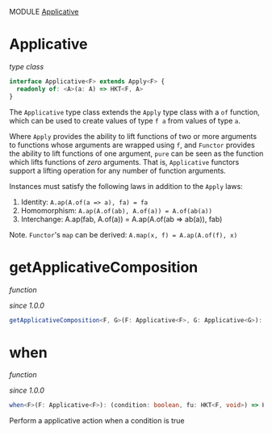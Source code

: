 MODULE [Applicative](https://github.com/gcanti/fp-ts/blob/master/src/Applicative.ts)

# Applicative

_type class_

```ts
interface Applicative<F> extends Apply<F> {
  readonly of: <A>(a: A) => HKT<F, A>
}
```

The `Applicative` type class extends the `Apply` type class with a `of` function, which can be used to create values
of type `f a` from values of type `a`.

Where `Apply` provides the ability to lift functions of two or more arguments to functions whose arguments are
wrapped using `f`, and `Functor` provides the ability to lift functions of one argument, `pure` can be seen as the
function which lifts functions of _zero_ arguments. That is, `Applicative` functors support a lifting operation for
any number of function arguments.

Instances must satisfy the following laws in addition to the `Apply` laws:

1.  Identity: `A.ap(A.of(a => a), fa) = fa`
2.  Homomorphism: `A.ap(A.of(ab), A.of(a)) = A.of(ab(a))`
3.  Interchange: A.ap(fab, A.of(a)) = A.ap(A.of(ab => ab(a)), fab)

Note. `Functor`'s `map` can be derived: `A.map(x, f) = A.ap(A.of(f), x)`

# getApplicativeComposition

_function_

_since 1.0.0_

```ts
getApplicativeComposition<F, G>(F: Applicative<F>, G: Applicative<G>): ApplicativeComposition<F, G>
```

# when

_function_

_since 1.0.0_

```ts
when<F>(F: Applicative<F>): (condition: boolean, fu: HKT<F, void>) => HKT<F, void>
```

Perform a applicative action when a condition is true
